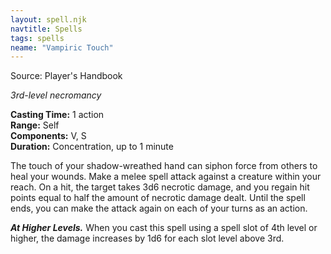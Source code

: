 ```yaml
---
layout: spell.njk
navtitle: Spells
tags: spells
neame: "Vampiric Touch"
---
```

Source: Player's Handbook

_3rd-level necromancy_

**Casting Time:** 1 action  
**Range:** Self  
**Components:** V, S  
**Duration:** Concentration, up to 1 minute

The touch of your shadow-wreathed hand can siphon force from others to heal your wounds. Make a melee spell attack against a creature within your reach. On a hit, the target takes 3d6 necrotic damage, and you regain hit points equal to half the amount of necrotic damage dealt. Until the spell ends, you can make the attack again on each of your turns as an action.

**_At Higher Levels._** When you cast this spell using a spell slot of 4th level or higher, the damage increases by 1d6 for each slot level above 3rd.
